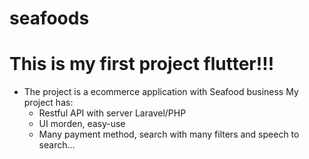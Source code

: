 # seafoods

# This is my first project flutter!!!
+ The project is a ecommerce application with Seafood business
  My project has:
  + Restful API with server Laravel/PHP
  + UI morden, easy-use
  + Many payment method, search with many filters and speech to search...
     
 
